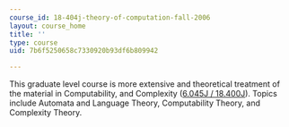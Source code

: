 ```yaml
---
course_id: 18-404j-theory-of-computation-fall-2006
layout: course_home
title: ''
type: course
uid: 7b6f5250658c7330920b93df6b809942

---
```

This graduate level course is more extensive and theoretical treatment of the material in Computability, and Complexity ([6.045J / 18.400J](/courses/6-045j-automata-computability-and-complexity-spring-2011)). Topics include Automata and Language Theory, Computability Theory, and Complexity Theory.
